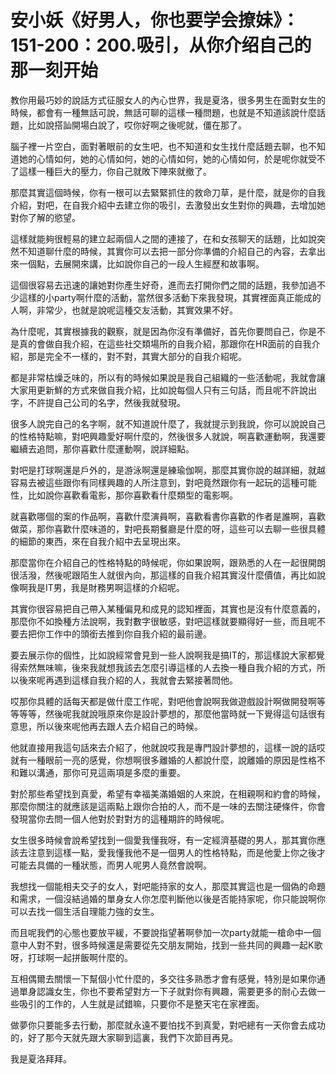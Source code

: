 # 安小妖《好男人，你也要学会撩妹》：151-200：200.吸引，从你介绍自己的那一刻开始

教你用最巧妙的說話方式征服女人的內心世界，我是夏洛，很多男生在面對女生的時候，都會有一種無話可說，無話可聊的這樣一種問題，也就是不知道該說什麼話題，比如說搭訕開場白說了，哎你好啊之後呢就，僵在那了。

腦子裡一片空白，面對著眼前的女生吧，也不知道和女生找什麼話題去聊，也不知道她的心情如何，她的心情如何，她的心情如何，她的心情如何，於是呢你就受不了這樣一種巨大的壓力，你自己就敗下陣來就撤了。

那麼其實這個時候，你有一根可以去緊緊抓住的救命刀草，是什麼，就是你的自我介紹，對吧，在自我介紹中去建立你的吸引，去激發出女生對你的興趣，去增加她對你了解的慾望。

這樣就能夠很輕易的建立起兩個人之間的連接了，在和女孩聊天的話題，比如說突然不知道聊什麼的時候，其實你可以去把一部分你準備的介紹自己的內容，去拿出來一個點，去展開來講，比如說你自己的一段人生經歷和故事啊。

這個很容易去迅速的讓她對你產生好奇，進而去打開你們之間的話題，我參加過不少這樣的小party啊什麼的活動，當然很多活動下來我發現，其實裡面真正能成的人啊，非常少，也就是說呢這種交友活動，其實效果不好。

為什麼呢，其實根據我的觀察，就是因為你沒有準備好，首先你要問自己，你是不是真的會做自我介紹，在這些社交類場所的自我介紹，那跟你在HR面前的自我介紹，那是完全不一樣的，對不對，其實大部分的自我介紹呢。

都是非常枯燥乏味的，所以有的時候如果說是我自己組織的一些活動呢，我就會讓大家用更新鮮的方式來做自我介紹，比如說每個人只有三句話，而且呢不許說出字，不許提自己公司的名字，然後我就發現。

很多人說完自己的名字啊，就不知道說什麼了，我就提示到我說，你可以說說自己的性格特點嘛，對吧興趣愛好啊什麼的，然後很多人就說，啊喜歡運動啊，我還要繼續去追問，那你喜歡什麼運動啊，說詳細點。

對吧是打球啊還是戶外的，是游泳啊還是練瑜伽啊，那麼其實你說的越詳細，就越容易去被這些跟你有同樣興趣的人所注意到，對吧竟然跟你有一起玩的這種可能性，比如說你喜歡看電影，那你喜歡看什麼類型的電影啊。

就喜歡哪個的案的作品啊，喜歡什麼演員啊，喜歡看書你喜歡的作者是誰啊，喜歡做菜，那你喜歡什麼味道的，對吧長期餐廳是什麼的呀，這些可以去聊一些很具體的細節的東西，來在自我介紹中去呈現出來。

那麼當你在介紹自己的性格特點的時候呢，你如果說啊，跟熟悉的人在一起很開朗很活潑，然後呢跟陌生人就很內向，那這樣的自我介紹其實沒什麼價值，再比如說像啊我是IT男，我是財務男啊這樣的介紹呢。

其實你很容易把自己帶入某種偏見和成見的認知裡面，其實也是沒有什麼意義的，那麼你不如換種方法說啊，我對數字很敏感，對吧這樣就要顯得好一些，而且呢不要去把你工作中的頭銜去推到你自我介紹的最前邊。

要去展示你的個性，比如說經常會見到一些人說啊我是搞IT的，那這樣說大家都覺得索然無味嘛，後來我就想我該去怎麼引導這樣的人去換一種自我介紹的方式，所以後來呢再遇到這樣自我介紹的人，我就會去緊接著問他。

哎那你具體的話每天都是做什麼工作呢，對吧他會說啊我做遊戲設計啊做開發啊等等等等，然後呢我就說哦原來你是設計夢想的，那麼他當時就一下覺得這句話很有意思，所以後來呢他再去跟人去介紹自己的時候。

他就直接用我這句話來去介紹了，他就說哎我是專門設計夢想的，這樣一說的話哎就有一種眼前一亮的感覺，你想啊很多離婚的人都說什麼，說離婚的原因是性格不和難以溝通，那你可見這兩項是多麼的重要。

對於那些希望找到真愛，希望有幸福美滿婚姻的人來說，在相親啊和約會的時候，那麼你關注的就應該是這兩點上跟你合拍的人，而不是一味的去關注硬條件，你會發現當你去問一個人他對於對對方的這種期許的時候呢。

女生很多時候會說希望找到一個愛我懂我呀，有一定經濟基礎的男人，那其實你應該去注意到這樣一點，愛我懂我他不是一個男人的性格特點，而是他愛上你之後才可能去具備的一種狀態，而男人呢男人竟然會說啊。

我想找一個能相夫交子的女人，對吧能持家的女人，那麼其實這也是一個偽的命題和需求，一個沒結過婚的單身女人你怎麼判斷他以後是否能持家呢，你只能說啊你可以去找一個生活自理能力強的女生。

而且呢我們的心態也要放平緩，不要說指望著啊參加一次party就能一槍命中一個意中人對不對，很多時候還是需要從先交朋友開始，找到一些共同的興趣一起K歌呀，打球啊一起拼飯啊什麼的。

互相偶爾去關懷一下幫個小忙什麼的，多交往多熟悉才會有感覺，特別是如果你通過單身認識女生，你也不要希望對方一下子就對你有興趣，需要更多的耐心去做一些吸引的工作的，人生就是試錯嘛，只要你不是整天宅在家裡面。

做夢你只要能多去行動，那麼就永遠不要怕找不到真愛，對吧總有一天你會去成功的，好了那今天就先跟大家聊到這裏，我們下次節目再見。

我是夏洛拜拜。